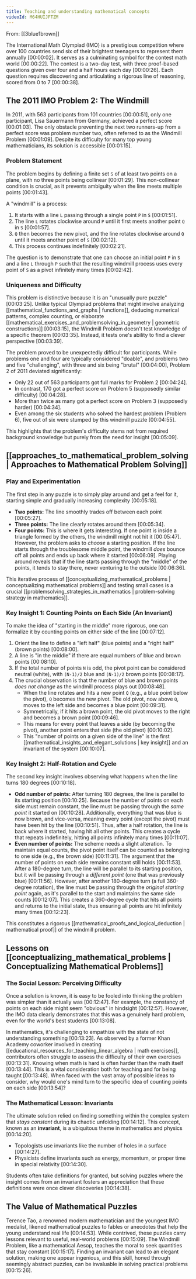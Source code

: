 ```yaml
---
title: Teaching and understanding mathematical concepts
videoId: M64HUIJFTZM
---
```


From: [[3blue1brown]] <br/> 

The International Math Olympiad (IMO) is a prestigious competition where over 100 countries send six of their brightest teenagers to represent them annually <a class="yt-timestamp" data-t="00:00:02">[00:00:02]</a>. It serves as a culminating symbol for the contest math world <a class="yt-timestamp" data-t="00:00:22">[00:00:22]</a>. The contest is a two-day test, with three proof-based questions given over four and a half hours each day <a class="yt-timestamp" data-t="00:00:26">[00:00:26]</a>. Each question requires discovering and articulating a rigorous line of reasoning, scored from 0 to 7 <a class="yt-timestamp" data-t="00:00:38">[00:00:38]</a>.

## The 2011 IMO Problem 2: The Windmill

In 2011, with 563 participants from 101 countries <a class="yt-timestamp" data-t="00:00:51">[00:00:51]</a>, only one participant, Lisa Sauermann from Germany, achieved a perfect score <a class="yt-timestamp" data-t="00:01:03">[00:01:03]</a>. The only obstacle preventing the next two runners-up from a perfect score was problem number two, often referred to as the Windmill Problem <a class="yt-timestamp" data-t="00:01:09">[00:01:09]</a>. Despite its difficulty for many top young mathematicians, its solution is accessible <a class="yt-timestamp" data-t="00:01:15">[00:01:15]</a>.

### Problem Statement
The problem begins by defining a finite set `S` of at least two points on a plane, with no three points being collinear <a class="yt-timestamp" data-t="00:01:29">[00:01:29]</a>. This non-collinear condition is crucial, as it prevents ambiguity when the line meets multiple points <a class="yt-timestamp" data-t="00:01:43">[00:01:43]</a>.

A "windmill" is a process:
1.  It starts with a line `L` passing through a single point `P` in `S` <a class="yt-timestamp" data-t="00:01:51">[00:01:51]</a>.
2.  The line `L` rotates clockwise around `P` until it first meets another point `Q` in `S` <a class="yt-timestamp" data-t="00:01:57">[00:01:57]</a>.
3.  `Q` then becomes the new pivot, and the line rotates clockwise around `Q` until it meets another point of `S` <a class="yt-timestamp" data-t="00:02:12">[00:02:12]</a>.
4.  This process continues indefinitely <a class="yt-timestamp" data-t="00:02:21">[00:02:21]</a>.

The question is to demonstrate that one can choose an initial point `P` in `S` and a line `L` through `P` such that the resulting windmill process uses every point of `S` as a pivot infinitely many times <a class="yt-timestamp" data-t="00:02:42">[00:02:42]</a>.

### Uniqueness and Difficulty
This problem is distinctive because it is an "unusually pure puzzle" <a class="yt-timestamp" data-t="00:03:25">[00:03:25]</a>. Unlike typical Olympiad problems that might involve analyzing [[mathematical_functions_and_graphs | functions]], deducing numerical patterns, complex counting, or elaborate [[mathematical_exercises_and_problemsolving_in_geometry | geometric constructions]] <a class="yt-timestamp" data-t="00:03:15">[00:03:15]</a>, the Windmill Problem doesn't test knowledge of a specific theorem <a class="yt-timestamp" data-t="00:03:35">[00:03:35]</a>. Instead, it tests one's ability to find a clever perspective <a class="yt-timestamp" data-t="00:03:39">[00:03:39]</a>.

The problem proved to be unexpectedly difficult for participants. While problems one and four are typically considered "doable", and problems two and five "challenging", with three and six being "brutal" <a class="yt-timestamp" data-t="00:04:00">[00:04:00]</a>, Problem 2 of 2011 deviated significantly:
*   Only 22 out of 563 participants got full marks for Problem 2 <a class="yt-timestamp" data-t="00:04:24">[00:04:24]</a>.
*   In contrast, 170 got a perfect score on Problem 5 (supposedly similar difficulty) <a class="yt-timestamp" data-t="00:04:28">[00:04:28]</a>.
*   More than twice as many got a perfect score on Problem 3 (supposedly harder) <a class="yt-timestamp" data-t="00:04:34">[00:04:34]</a>.
*   Even among the six students who solved the hardest problem (Problem 6), five out of six were stumped by this windmill puzzle <a class="yt-timestamp" data-t="00:04:55">[00:04:55]</a>.

This highlights that the problem's difficulty stems not from required background knowledge but purely from the need for insight <a class="yt-timestamp" data-t="00:05:09">[00:05:09]</a>.

## [[approaches_to_mathematical_problem_solving | Approaches to Mathematical Problem Solving]]

### Play and Experimentation
The first step in any puzzle is to simply play around and get a feel for it, starting simple and gradually increasing complexity <a class="yt-timestamp" data-t="00:05:18">[00:05:18]</a>.
*   **Two points:** The line smoothly trades off between each point <a class="yt-timestamp" data-t="00:05:27">[00:05:27]</a>.
*   **Three points:** The line clearly rotates around them <a class="yt-timestamp" data-t="00:05:34">[00:05:34]</a>.
*   **Four points:** This is where it gets interesting. If one point is inside a triangle formed by the others, the windmill might not hit it <a class="yt-timestamp" data-t="00:05:47">[00:05:47]</a>. However, the problem asks to *choose* a starting position. If the line starts through the troublesome middle point, the windmill *does* bounce off all points and ends up back where it started <a class="yt-timestamp" data-t="00:06:09">[00:06:09]</a>. Playing around reveals that if the line starts passing through the "middle" of the points, it tends to stay there, never venturing to the outside <a class="yt-timestamp" data-t="00:06:36">[00:06:36]</a>.

This iterative process of [[conceptualizing_mathematical_problems | conceptualizing mathematical problems]] and testing small cases is a crucial [[problemsolving_strategies_in_mathematics | problem-solving strategy in mathematics]].

### Key Insight 1: Counting Points on Each Side (An Invariant)
To make the idea of "starting in the middle" more rigorous, one can formalize it by counting points on either side of the line <a class="yt-timestamp" data-t="00:07:12">[00:07:12]</a>.
1.  Orient the line to define a "left half" (blue points) and a "right half" (brown points) <a class="yt-timestamp" data-t="00:08:00">[00:08:00]</a>.
2.  A line is "in the middle" if there are equal numbers of blue and brown points <a class="yt-timestamp" data-t="00:08:10">[00:08:10]</a>.
3.  If the total number of points `N` is odd, the pivot point can be considered neutral (white), with `(N-1)/2` blue and `(N-1)/2` brown points <a class="yt-timestamp" data-t="00:08:17">[00:08:17]</a>.
4.  The crucial observation is that the number of blue and brown points *does not change* as the windmill process plays out <a class="yt-timestamp" data-t="00:08:48">[00:08:48]</a>.
    *   When the line rotates and hits a new point `Q` (e.g., a blue point below the pivot), `Q` becomes the new pivot. The old pivot, now above `Q`, moves to the left side and becomes a blue point <a class="yt-timestamp" data-t="00:09:31">[00:09:31]</a>.
    *   Symmetrically, if it hits a brown point, the old pivot moves to the right and becomes a brown point <a class="yt-timestamp" data-t="00:09:46">[00:09:46]</a>.
    *   This means for every point that leaves a side (by becoming the pivot), another point enters that side (the old pivot) <a class="yt-timestamp" data-t="00:10:02">[00:10:02]</a>.
    *   This "number of points on a given side of the line" is the first [[mathematical_insights_and_elegant_solutions | key insight]] and an invariant of the system <a class="yt-timestamp" data-t="00:10:07">[00:10:07]</a>.

### Key Insight 2: Half-Rotation and Cycle
The second key insight involves observing what happens when the line turns 180 degrees <a class="yt-timestamp" data-t="00:10:18">[00:10:18]</a>.
*   **Odd number of points:** After turning 180 degrees, the line is parallel to its starting position <a class="yt-timestamp" data-t="00:10:25">[00:10:25]</a>. Because the number of points on each side must remain constant, the line must be passing through the *same point* it started on <a class="yt-timestamp" data-t="00:10:28">[00:10:28]</a>. Additionally, everything that was blue is now brown, and vice-versa, meaning every point (except the pivot) must have been hit by the line <a class="yt-timestamp" data-t="00:10:51">[00:10:51]</a>. Thus, after a half rotation, the line is back where it started, having hit all other points. This creates a cycle that repeats indefinitely, hitting all points infinitely many times <a class="yt-timestamp" data-t="00:11:07">[00:11:07]</a>.
*   **Even number of points:** The scheme needs a slight alteration. To maintain equal counts, the pivot point itself can be counted as belonging to one side (e.g., the brown side) <a class="yt-timestamp" data-t="00:11:31">[00:11:31]</a>. The argument that the number of points on each side remains constant still holds <a class="yt-timestamp" data-t="00:11:53">[00:11:53]</a>. After a 180-degree turn, the line will be parallel to its starting position, but it will be passing through a *different point* (one that was previously blue) <a class="yt-timestamp" data-t="00:11:56">[00:11:56]</a>. However, after another 180-degree turn (a full 360-degree rotation), the line must be passing through the *original starting point* again, as it's parallel to the start and maintains the same side counts <a class="yt-timestamp" data-t="00:12:07">[00:12:07]</a>. This creates a 360-degree cycle that hits all points and returns to the initial state, thus ensuring all points are hit infinitely many times <a class="yt-timestamp" data-t="00:12:23">[00:12:23]</a>.

This constitutes a rigorous [[mathematical_proofs_and_logical_deduction | mathematical proof]] of the windmill problem.

## Lessons on [[conceptualizing_mathematical_problems | Conceptualizing Mathematical Problems]]

### The Social Lesson: Perceiving Difficulty
Once a solution is known, it is easy to be fooled into thinking the problem was simpler than it actually was <a class="yt-timestamp" data-t="00:12:47">[00:12:47]</a>. For example, the constancy of points on each side might seem "obvious" in hindsight <a class="yt-timestamp" data-t="00:12:57">[00:12:57]</a>. However, the IMO data clearly demonstrates that this was a genuinely hard problem, even for the world's best students <a class="yt-timestamp" data-t="00:13:08">[00:13:08]</a>.

In mathematics, it's challenging to empathize with the state of not understanding something <a class="yt-timestamp" data-t="00:13:23">[00:13:23]</a>. As observed by a former Khan Academy coworker involved in creating [[educational_resources_for_teaching_linear_algebra | math exercises]], contributors often struggle to assess the difficulty of their own exercises <a class="yt-timestamp" data-t="00:13:31">[00:13:31]</a>. Knowing when math is hard is often harder than the math itself <a class="yt-timestamp" data-t="00:13:44">[00:13:44]</a>. This is a vital consideration both for teaching and for being taught <a class="yt-timestamp" data-t="00:13:48">[00:13:48]</a>. When faced with the vast array of possible ideas to consider, why would one's mind turn to the specific idea of counting points on each side <a class="yt-timestamp" data-t="00:13:54">[00:13:54]</a>?

### The Mathematical Lesson: Invariants
The ultimate solution relied on finding something within the complex system that *stays constant* during its chaotic unfolding <a class="yt-timestamp" data-t="00:14:12">[00:14:12]</a>. This concept, known as an **invariant**, is a ubiquitous theme in mathematics and physics <a class="yt-timestamp" data-t="00:14:20">[00:14:20]</a>.
*   Topologists use invariants like the number of holes in a surface <a class="yt-timestamp" data-t="00:14:27">[00:14:27]</a>.
*   Physicists define invariants such as energy, momentum, or proper time in special relativity <a class="yt-timestamp" data-t="00:14:30">[00:14:30]</a>.

Students often take definitions for granted, but solving puzzles where the insight comes from an invariant fosters an appreciation that these definitions were once clever discoveries <a class="yt-timestamp" data-t="00:14:38">[00:14:38]</a>.

## The Value of Mathematical Puzzles
Terence Tao, a renowned modern mathematician and the youngest IMO medalist, likened mathematical puzzles to fables or anecdotes that help the young understand real life <a class="yt-timestamp" data-t="00:14:53">[00:14:53]</a>. While contrived, these puzzles carry lessons relevant to useful, real-world problems <a class="yt-timestamp" data-t="00:15:09">[00:15:09]</a>. The Windmill Problem, like a mathematical Aesop, teaches the moral to seek quantities that stay constant <a class="yt-timestamp" data-t="00:15:17">[00:15:17]</a>. Finding an invariant can lead to an elegant solution, making one appear ingenious, and this skill, honed through seemingly abstract puzzles, can be invaluable in solving practical problems <a class="yt-timestamp" data-t="00:15:26">[00:15:26]</a>.